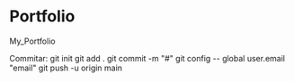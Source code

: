 # Portfolio
My_Portfolio

Commitar:
git init
git add .
git commit -m "#"
git config -- global user.email "email"
git push -u origin main